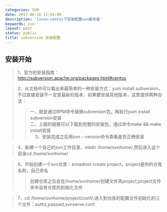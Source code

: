 ```yaml
---
categories: SVN
date: 2017-06-16 11:54:00
description: 'linux-centos下安装配置svn服务器'
keywords: svn
layout: post
status: public
title: subversion 安装配置
---
```


## 安装开始
>1、官方的安装指南：http://subversion.apache.org/packages.html#centos<br/>
    
>2、从文档中可以看出来最简单的一种安装方式：yum install subversion，不过直接安装不一定是最新的版本，如果要安装其他版本，这里提供两种办法：<br/>
>>一、就是通过RPM命令替换subversion包，再执行yum install subversion安装<br/>
>>二、上面的链接可以下载到完整的安装包，通过命令make && make install安装<br/>
    
>3、安装完成之后用svn --version命令查看是否正确安装<br/>
    
>4、新建一个自己的svn工作目录，mkdir /home/svnhome/,然后进入这个目录cd /home/svnhome/<br/>
    
>6、开始创建一个svn仓库：svnadmin create project，project是你的仓库名称，自己命名<br/>
>>创建仓库之后会在/home/svnhome/创建文件夹project,project文件夹中会有仓库的初始化文件<br/>
        
>7、cd /home/svnhome/project/conf/;进入到仓库的配置文件初始化的三个文件：authz,passwd,svnserve.conf<br/>
    
    
    
